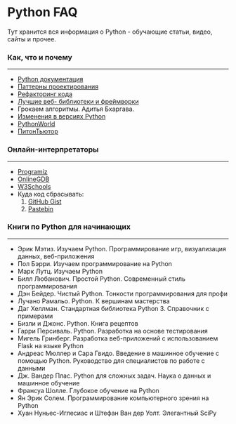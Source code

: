 # Python FAQ
Тут хранится вся информация о Python - обучающие статьи, видео, сайты и прочее.

### Как, что и почему

---

- [Python документация](https://docs.python.org/3/https://docs.python.org/3/)
- [Паттерны проектирования](https://refactoring.guru/ru/design-patterns/python)
- [Рефакторинг кода](https://refactoring.guru/ru/refactoring)
- [Лучшие веб- библиотеки и фреймворки](https://ncube.com/blog/top-python-web-frameworks-2020)
- Грокаем алгоритмы. Адитья Бхаргава.
- [Изменения в версиях Python](https://docs.python.org/3/whatsnew/changelog.html)
- [PythonWorld](https://pythonworld.ru/)
- [ПитонТьютор](https://pythontutor.ru/)

### Онлайн-интерпретаторы

---

- [Programiz](https://www.programiz.com/python-programming/online-compiler/)
- [OnlineGDB](https://www.onlinegdb.com/online_python_compiler)
- [W3Schools](https://www.w3schools.com/python/python_compiler.asp)
- Куда код сбрасывать:
    1) [GitHub Gist](https://gist.github.com)
    2) [Pastebin](https://pastebin.com)

### Книги по Python для начинающих

---

- Эрик Мэтиз. Изучаем Python. Программирование игр, визуализация данных, веб-приложения
- Пол Бэрри. Изучаем программирование на Python
- Марк Лутц. Изучаем Python
- Билл Любанович. Простой Python. Современный стиль программирования
- Дэн Бейдер. Чистый Python. Тонкости программирования для профи
- Лучано Рамальо. Python. К вершинам мастерства
- Даг Хеллман. Стандартная библиотека Python 3. Справочник с примерами
- Бизли и Джонс. Python. Книга рецептов
- Гарри Персиваль. Python. Разработка на основе тестирования
- Мигель Гринберг. Разработка веб-приложений с использованием Flask на языке Python
- Андреас Мюллер и Сара Гвидо. Введение в машинное обучение с помощью Python. Руководство для специалистов по работе с данными
- Дж. Вандер Плас. Python для сложных задач. Наука о данных и машинное обучение
- Франсуа Шолле. Глубокое обучение на Python
- Ян Эрик Солем. Программирование компьютерного зрения на Python
- Хуан Нуньес-Иглесиас и Штефан Ван дер Уолт. Элегантный SciPy


